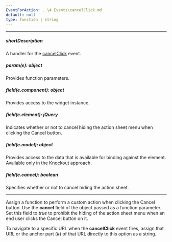 ```yaml
---
EventForAction: ..\4 Events\cancelClick.md
default: null
type: function | string
---
```

---
##### shortDescription
A handler for the [cancelClick](/api-reference/10%20UI%20Widgets/dxActionSheet/4%20Events/cancelClick.md '/Documentation/ApiReference/UI_Widgets/dxActionSheet/Events/#cancelClick') event.

##### param(e): object
Provides function parameters.

##### field(e.component): object
Provides access to the widget instance.

##### field(e.element): jQuery
Indicates whether or not to cancel hiding the action sheet menu when clicking the Cancel button.

##### field(e.model): object
Provides access to the data that is available for binding against the element. Available only in the Knockout approach.

##### field(e.cancel): boolean
Specifies whether or not to cancel hiding the action sheet.

---
Assign a function to perform a custom action when clicking the Cancel button. Use the **cancel** field of the object passed as a function parameter. Set this field to *true* to prohibit the hiding of the action sheet menu when an end user clicks the Cancel button on it.

To navigate to a specific URL when the **cancelClick** event fires, assign that URL or the anchor part (#) of that URL directly to this option as a string.